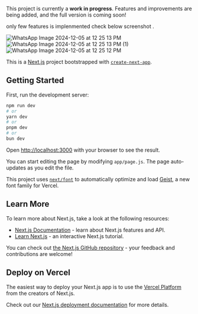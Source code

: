 

This project is currently a **work in progress**. Features and improvements are being added, and the full version is coming soon!

only few features is implenmented check below screenshot .


![WhatsApp Image 2024-12-05 at 12 25 13 PM](https://github.com/user-attachments/assets/2438eb35-71f7-428f-a001-6f216599c35b)
![WhatsApp Image 2024-12-05 at 12 25 13 PM (1)](https://github.com/user-attachments/assets/565b0b84-208d-4f70-b766-483a83f46869)
![WhatsApp Image 2024-12-05 at 12 25 12 PM](https://github.com/user-attachments/assets/bdddb1cf-9cb2-4ec1-af93-c3dd8da2af51)












































This is a [Next.js](https://nextjs.org) project bootstrapped with [`create-next-app`](https://github.com/vercel/next.js/tree/canary/packages/create-next-app).

## Getting Started

First, run the development server:

```bash
npm run dev
# or
yarn dev
# or
pnpm dev
# or
bun dev
```

Open [http://localhost:3000](http://localhost:3000) with your browser to see the result.

You can start editing the page by modifying `app/page.js`. The page auto-updates as you edit the file.

This project uses [`next/font`](https://nextjs.org/docs/app/building-your-application/optimizing/fonts) to automatically optimize and load [Geist](https://vercel.com/font), a new font family for Vercel.

## Learn More

To learn more about Next.js, take a look at the following resources:

- [Next.js Documentation](https://nextjs.org/docs) - learn about Next.js features and API.
- [Learn Next.js](https://nextjs.org/learn) - an interactive Next.js tutorial.

You can check out [the Next.js GitHub repository](https://github.com/vercel/next.js) - your feedback and contributions are welcome!

## Deploy on Vercel

The easiest way to deploy your Next.js app is to use the [Vercel Platform](https://vercel.com/new?utm_medium=default-template&filter=next.js&utm_source=create-next-app&utm_campaign=create-next-app-readme) from the creators of Next.js.

Check out our [Next.js deployment documentation](https://nextjs.org/docs/app/building-your-application/deploying) for more details.
